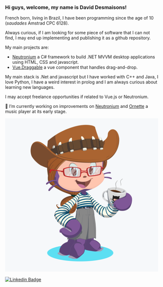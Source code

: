 
### Hi guys, welcome, my name is David Desmaisons!

French born, living in Brazil, I have been programming since the age of 10 (*saudades*  Amstrad CPC 6128).

Always curious, if I am looking for some piece of software that I can not find, I may end up implementing and publishing it as a github repository.

My main projects are:
* [Neutronium](https://github.com/NeutroniumCore/Neutronium) a C# framework to build .NET MVVM desktop applications using HTML, CSS and javascript.
* [Vue.Draggable](https://github.com/SortableJS/Vue.Draggable) a vue component that handles drag-and-drop.

My main stack is .Net and javascript but I have worked with C++ and Java, I love Python, I have a weird interest in prolog and I am always curious about learning new languages.

I may accept freelance opportunities if related to Vue.js or Neutronium.


🔭 I’m currently working on improvements on [Neutronium](https://github.com/NeutroniumCore/Neutronium) and [Ornette](https://github.com/David-Desmaisons/Ornette) a music player at its early stage.

<img src="./octocat.png" alt="my octocat" width="500"/>

[![Linkedin Badge](https://img.shields.io/badge/-LinkedIn-blue?style=flat-square&logo=Linkedin&logoColor=white&link=https://www.linkedin.com/in/leticia-lima-cavalcanti/)](https://www.linkedin.com/in/david-desmaisons-phd-mcp-csm-2b9bb028/)


